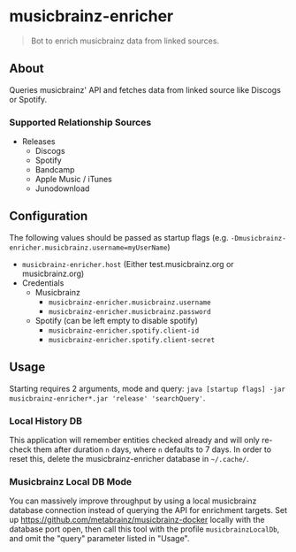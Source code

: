 # musicbrainz-enricher

> Bot to enrich musicbrainz data from linked sources.

## About

Queries musicbrainz' API and fetches data from linked source like Discogs or Spotify.

### Supported Relationship Sources

- Releases
    - Discogs
    - Spotify
    - Bandcamp
    - Apple Music / iTunes
    - Junodownload

## Configuration

The following values should be passed as startup flags (e.g. `-Dmusicbrainz-enricher.musicbrainz.username=myUserName`)

- `musicbrainz-enricher.host` (Either test.musicbrainz.org or musicbrainz.org)
- Credentials
    - Musicbrainz
        - `musicbrainz-enricher.musicbrainz.username`
        - `musicbrainz-enricher.musicbrainz.password`
    - Spotify (can be left empty to disable spotify)
        - `musicbrainz-enricher.spotify.client-id`
        - `musicbrainz-enricher.spotify.client-secret`
        
## Usage

Starting requires 2 arguments, mode and query:
`java [startup flags] -jar musicbrainz-enricher*.jar 'release' 'searchQuery'`.

### Local History DB

This application will remember entities checked already and will only re-check them after duration `n` days, where `n` defaults to 7 days. In order to reset this, delete the musicbrainz-enricher database in `~/.cache/`.
### Musicbrainz Local DB Mode 

You can massively improve throughput by using a local musicbrainz database connection instead of querying the API for enrichment targets.
Set up <https://github.com/metabrainz/musicbrainz-docker> locally with the database port open, then call this tool with the profile `musicbrainzLocalDb`, and omit the "query" parameter listed in "Usage".
